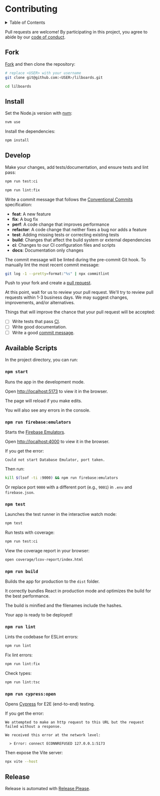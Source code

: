 # Contributing

<details>
<summary>Table of Contents</summary>

- [Fork](#fork)
- [Install](#install)
- [Develop](#develop)
- [Available Scripts](#available-scripts)
  - [`npm start`](#npm-start)
  - [`npm run firebase:emulators`](#npm-run-firebaseemulators)
  - [`npm test`](#npm-test)
  - [`npm run build`](#npm-run-build)
  - [`npm run lint`](#npm-run-lint)
  - [`npm run cypress:open`](#npm-run-cypressopen)
- [Release](#release)

</details>

Pull requests are welcome! By participating in this project, you
agree to abide by our [code of conduct](https://github.com/lilboards/.github/blob/master/CODE_OF_CONDUCT.md).

## Fork

[Fork](https://github.com/lilboards/lilboards/fork) and then clone the repository:

```sh
# replace <USER> with your username
git clone git@github.com:<USER>/lilboards.git
```

```sh
cd lilboards
```

## Install

Set the Node.js version with [nvm](https://github.com/nvm-sh/nvm#intro):

```sh
nvm use
```

Install the dependencies:

```sh
npm install
```

## Develop

Make your changes, add tests/documentation, and ensure tests and lint pass:

```sh
npm run test:ci
```

```sh
npm run lint:fix
```

Write a commit message that follows the [Conventional Commits](https://www.conventionalcommits.org/) specification:

- **feat**: A new feature
- **fix**: A bug fix
- **perf**: A code change that improves performance
- **refactor**: A code change that neither fixes a bug nor adds a feature
- **test**: Adding missing tests or correcting existing tests
- **build**: Changes that affect the build system or external dependencies
- **ci**: Changes to our CI configuration files and scripts
- **docs**: Documentation only changes

The commit message will be linted during the pre-commit Git hook.
To manually lint the most recent commit message:

```sh
git log -1 --pretty=format:"%s" | npx commitlint
```

Push to your fork and create a [pull request](https://github.com/lilboards/lilboards/compare/).

At this point, wait for us to review your pull request. We'll try to review pull requests within
1-3 business days. We may suggest changes, improvements, and/or alternatives.

Things that will improve the chance that your pull request will be accepted:

- [ ] Write tests that pass [CI](https://github.com/lilboards/lilboards/actions/workflows/build.yml).
- [ ] Write good documentation.
- [ ] Write a good [commit message](https://github.com/angular/angular/blob/main/CONTRIBUTING.md#commit).

## Available Scripts

In the project directory, you can run:

### `npm start`

Runs the app in the development mode.

Open [http://localhost:5173](http://localhost:5173) to view it in the browser.

The page will reload if you make edits.

You will also see any errors in the console.

### `npm run firebase:emulators`

Starts the [Firebase Emulators](https://firebase.google.com/docs/rules/emulator-setup).

Open [http://localhost:4000](http://localhost:4000) to view it in the browser.

If you get the error:

```
Could not start Database Emulator, port taken.
```

Then run:

```sh
kill $(lsof -ti :9000) && npm run firebase:emulators
```

Or replace port `9000` with a different port (e.g., `9001`) in `.env` and `firebase.json`.

### `npm test`

Launches the test runner in the interactive watch mode:

```sh
npm test
```

Run tests with coverage:

```sh
npm run test:ci
```

View the coverage report in your browser:

```sh
open coverage/lcov-report/index.html
```

### `npm run build`

Builds the app for production to the `dist` folder.

It correctly bundles React in production mode and optimizes the build for the best performance.

The build is minified and the filenames include the hashes.

Your app is ready to be deployed!

### `npm run lint`

Lints the codebase for ESLint errors:

```sh
npm run lint
```

Fix lint errors:

```sh
npm run lint:fix
```

Check types:

```sh
npm run lint:tsc
```

### `npm run cypress:open`

Opens [Cypress](https://www.cypress.io/) for E2E (end-to-end) testing.

If you get the error:

```
We attempted to make an http request to this URL but the request failed without a response.

We received this error at the network level:

  > Error: connect ECONNREFUSED 127.0.0.1:5173
```

Then expose the Vite server:

```sh
npx vite --host
```

## Release

Release is automated with [Release Please](https://github.com/googleapis/release-please).
